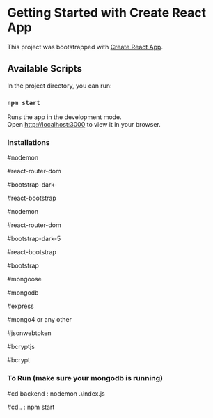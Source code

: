 # Getting Started with Create React App

This project was bootstrapped with [Create React App](https://github.com/facebook/create-react-app).

## Available Scripts

In the project directory, you can run:

### `npm start`

Runs the app in the development mode.\
Open [http://localhost:3000](http://localhost:3000) to view it in your browser.

### Installations

#nodemon

#react-router-dom

#bootstrap-dark-

#react-bootstrap

#nodemon

#react-router-dom

#bootstrap-dark-5

#react-bootstrap

#bootstrap

#mongoose

#mongodb

#express

#mongo4 or any other

#jsonwebtoken

#bcryptjs

#bcrypt

### To Run (make sure your mongodb is running)

#cd backend : nodemon .\index.js

#cd.. : npm start


